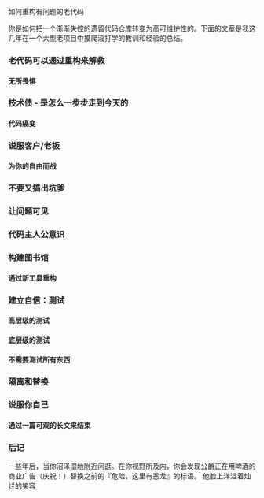 
如何重构有问题的老代码

你是如何把一个渐渐失控的遗留代码仓库转变为高可维护性的。下面的文章是我这几年在一个大型老项目中摸爬滚打学的教训和经验的总结。

### 老代码可以通过重构来解救

#### 无所畏惧

### 技术债 - 是怎么一步步走到今天的

#### 代码癌变

### 说服客户/老板

#### 为你的自由而战

### 不要又搞出坑爹

### 让问题可见

### 代码主人公意识

### 构建图书馆

#### 通过新工具重构

### 建立自信：测试

#### 高层级的测试

#### 底层级的测试

#### 不需要测试所有东西


### 隔离和替换

### 说服你自己

#### 通过一篇可观的长文来结束


### 后记

一些年后，当你沼泽湿地附近闲逛。在你视野所及内，你会发现公爵正在用啤酒的商业广告（庆祝！）替换之前的『危险，这里有恶龙』的标语。 他脸上洋溢着灿烂的笑容

